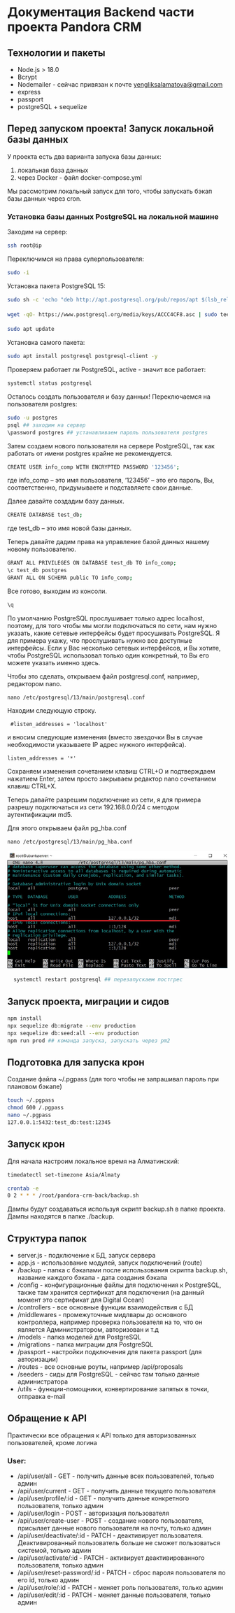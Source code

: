 # Документация Backend части проекта Pandora CRM

## Технологии и пакеты

- Node.js > 18.0
- Bcrypt
- Nodemailer - сейчас привязан к почте yengliksalamatova@gmail.com
- express
- passport
- postgreSQL + sequelize

## Перед запуском проекта! Запуск локальной базы данных

У проекта есть два варианта запуска базы данных:

1. локальная база данных
2. через Docker - файл docker-compose.yml

Мы рассмотрим локальный запуск для того, чтобы запускать бэкап базы данных через cron.

### Установка базы данных PostgreSQL на локальной машине

Заходим на сервер:

```bash
ssh root@ip
```

Переключимся на права суперпользователя:

```bash
sudo -i
```

Установка пакета PostgreSQL 15:

```bash
sudo sh -c 'echo "deb http://apt.postgresql.org/pub/repos/apt $(lsb_release -cs)-pgdg main" > /etc/apt/sources.list.d/pgdg.list'

wget -qO- https://www.postgresql.org/media/keys/ACCC4CF8.asc | sudo tee /etc/apt/trusted.gpg.d/pgdg.asc &>/dev/null

sudo apt update
```

Установка самого пакета:

```bash
sudo apt install postgresql postgresql-client -y
```

Проверяем работает ли PostgreSQL, active - значит все работает:

```bash
systemctl status postgresql
```

Осталось создать пользователя и базу данных!
Переключаемся на пользователя postgres:

```bash
sudo -u postgres
psql ## заходим на сервер
\password postgres ## устанавливаем пароль пользователя postgres
```

Затем создаем нового пользователя на сервере PostgreSQL, так как работать от имени postgres крайне не рекомендуется.

```bash
CREATE USER info_comp WITH ENCRYPTED PASSWORD '123456';
```

где info_comp – это имя пользователя, ‘123456’ – это его пароль, Вы, соответственно, придумываете и подставляете свои данные.

Далее давайте создадим базу данных.

```bash
CREATE DATABASE test_db;
```

где test_db – это имя новой базы данных.

Теперь давайте дадим права на управление базой данных нашему новому пользователю.

```bash
GRANT ALL PRIVILEGES ON DATABASE test_db TO info_comp;
\c test_db postgres
GRANT ALL ON SCHEMA public TO info_comp;
```

Все готово, выходим из консоли.

```bash
\q
```

По умолчанию PostgreSQL прослушивает только адрес localhost, поэтому, для того чтобы мы могли подключаться по сети, нам нужно указать, какие сетевые интерфейсы будет просушивать PostgreSQL. Я для примера укажу, что прослушивать нужно все доступные интерфейсы. Если у Вас несколько сетевых интерфейсов, и Вы хотите, чтобы PostgreSQL использовал только один конкретный, то Вы его можете указать именно здесь.

Чтобы это сделать, открываем файл postgresql.conf, например, редактором nano.

    nano /etc/postgresql/13/main/postgresql.conf

Находим следующую строку.

     #listen_addresses = 'localhost'

и вносим следующие изменения (вместо звездочки Вы в случае необходимости указываете IP адрес нужного интерфейса).

    listen_addresses = '*'

Сохраняем изменения сочетанием клавиш CTRL+O и подтверждаем нажатием Enter, затем просто закрываем редактор nano сочетанием клавиш CTRL+X.

Теперь давайте разрешим подключение из сети, я для примера разрешу подключаться из сети 192.168.0.0/24 с методом аутентификации md5.

Для этого открываем файл pg_hba.conf

    nano /etc/postgresql/13/main/pg_hba.conf

![alt text](image.png)

```bash
  systemctl restart postgresql ## перезапускаем постгрес
```

## Запуск проекта, миграции и сидов

```bash
npm install
npx sequelize db:migrate --env production
npx sequelize db:seed:all --env production
npm run prod ## команда запуска, запускать через pm2
```

## Подготовка для запуска крон

Создание файла ~/.pgpass (для того чтобы не запрашивал пароль при плановом бэкапе)

```bash
touch ~/.pgpass
chmod 600 /.pgpass
nano ~/.pgpass
127.0.0.1:5432:test_db:test:12345
```

## Запуск крон

Для начала настроим локальное время на Алматинский:

```bash
timedatectl set-timezone Asia/Almaty
```

```bash
crontab -e
0 2 * * * /root/pandora-crm-back/backup.sh
```

Дампы будут создаваться используя скрипт backup.sh в папке проекта. Дампы находятся в папке ./backup.

## Структура папок

- server.js - подключение к БД, запуск сервера
- app.js - использование модулей, запуск подключений (route)
- /backup - папка с бэкапами после использования скрипта backup.sh, название каждого бэкапа - дата создания бэкапа
- /config - конфигурационные файлы для подключения к PostgreSQL, также там хранится сертификат для подключения (на данный момент это сертификат для Digital Ocean)
- /controllers - все основные функции взаимодействия с БД
- /middlewares - промежуточные мидлвары до основного контроллера, например проверка пользователя на то, что он является Администратором, авторизован и т.д
- /models - папка моделей для PostgreSQL
- /migrations - папка миграции для PostgreSQL
- /passport - настройки подключения для пакета passport (для авторизации)
- /routes - все основные роуты, например /api/proposals
- /seeders - сиды для PostgreSQL - сейчас там только данные администратора
- /utils - функции-помощники, конвертирование запятых в точки, отправка e-mail

## Обращение к API

Практически все обращения к API только для авторизованных пользователей, кроме логина

### User:

- /api/user/all - GET - получить данные всех пользователей, только админ
- /api/user/current - GET - получить данные текущего пользователя
- /api/user/profile/:id - GET - получить данные конкретного пользователя, только админ
- /api/user/login - POST - авторизация пользователя
- /api/user/create-user - POST - создание нового пользователя, присылает данные нового пользователя на почту, только админ
- /api/user/deactivate/:id - PATCH - деактивирует пользователя. Деактивированный пользователь больше не сможет пользоваться системой, только админ
- /api/user/activate/:id - PATCH - активирует деактивированного пользователя, только админ
- /api/user/reset-password/:id - PATCH - сброс пароля пользователя по его id, только админ
- /api/user/role/:id - PATCH - меняет роль пользователя, только админ
- /api/user/edit/:id - PATCH - меняет данные пользователя, только админ
